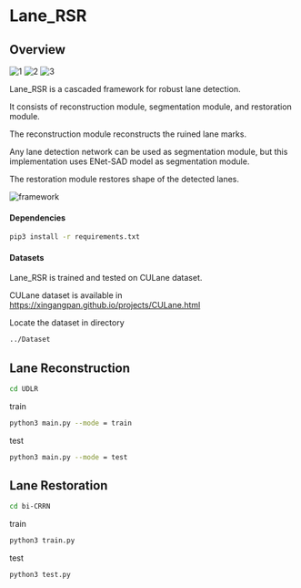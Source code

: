Lane_RSR
========
Overview
--------
![1](https://user-images.githubusercontent.com/62361339/147277573-87d250f2-fc52-4b87-9bca-b8dd4d1b9637.gif)
![2](https://user-images.githubusercontent.com/62361339/147277615-b4d9691a-d588-4bed-83e9-b1ca13fb3287.gif)
![3](https://user-images.githubusercontent.com/62361339/147277622-71644a2d-9d05-4abc-a542-39ac957b74fe.gif)

Lane_RSR is a cascaded framework for robust lane detection.

It consists of reconstruction module, segmentation module, and restoration module.

The reconstruction module reconstructs the ruined lane marks.

Any lane detection network can be used as segmentation module, 
but this implementation uses ENet-SAD model as segmentation module.

The restoration module restores shape of the detected lanes.


![framework](https://user-images.githubusercontent.com/62361339/147280796-7fc24e41-f7a9-4dbf-9047-0272e755a775.PNG)


#### Dependencies
```bash
pip3 install -r requirements.txt
```

#### Datasets
Lane_RSR is trained and tested on CULane dataset.

CULane dataset is available in <https://xingangpan.github.io/projects/CULane.html>

Locate the dataset in directory 
```bash
../Dataset
```

Lane Reconstruction
-------------------
```bash
cd UDLR
```

train
```bash
python3 main.py --mode = train
```

test
```bash
python3 main.py --mode = test
```


Lane Restoration
-----------------
```bash
cd bi-CRRN
```

train
```bash
python3 train.py
```

test
```bash
python3 test.py
```
